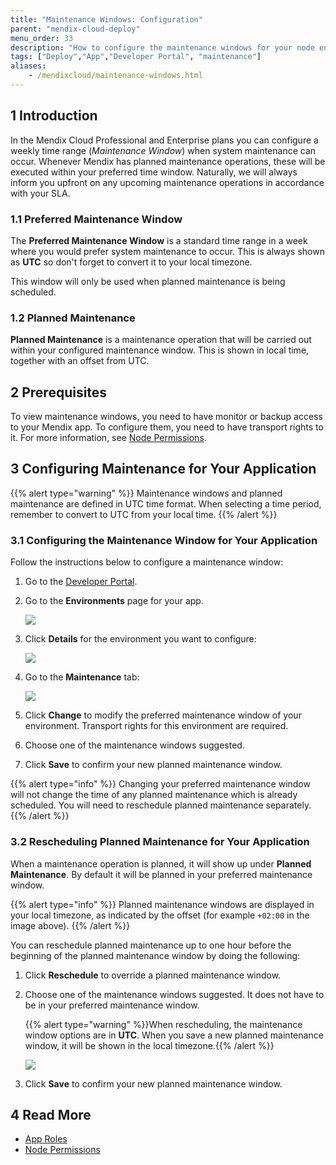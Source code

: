 ```yaml
---
title: "Maintenance Windows: Configuration"
parent: "mendix-cloud-deploy"
menu_order: 33
description: "How to configure the maintenance windows for your node environment."
tags: ["Deploy","App","Developer Portal", "maintenance"]
aliases:
    - /mendixcloud/maintenance-windows.html
---
```


## 1 Introduction

In the Mendix Cloud Professional and Enterprise plans you can configure a weekly time range (*Maintenance Window*) when system maintenance can occur. Whenever Mendix has planned maintenance operations, these will be executed within your preferred time window. Naturally, we will always inform you upfront on any upcoming maintenance operations in accordance with your SLA.

### 1.1 Preferred Maintenance Window

The **Preferred Maintenance Window** is a standard time range in a week where you would prefer system maintenance to occur. This is always shown as **UTC** so don't forget to convert it to your local timezone.

This window will only be used when planned maintenance is being scheduled.

### 1.2 Planned Maintenance

**Planned Maintenance** is a maintenance operation that will be carried out within your configured maintenance window. This is shown in local time, together with an offset from UTC.

## 2 Prerequisites

To view maintenance windows, you need to have monitor or backup access to your Mendix app. To configure them, you need to have transport rights to it. For more information, see [Node Permissions](/developerportal/deploy/node-permissions).

## 3 Configuring Maintenance for Your Application

{{% alert type="warning" %}}
Maintenance windows and planned maintenance are defined in UTC time format. When selecting a time period, remember to convert to UTC from your local time.
{{% /alert %}}

### 3.1 Configuring the Maintenance Window for Your Application

Follow the instructions below to configure a maintenance window:

1. Go to the [Developer Portal](http://sprintr.home.mendix.com).

2. Go to the **Environments** page for your app.

    ![](attachments/maintenance-windows/maintenance1.png)

3. Click **Details** for the environment you want to configure:

    ![](attachments/maintenance-windows/maintenance2.png)

4. Go to the **Maintenance** tab:

    ![](attachments/maintenance-windows/maintenance.png)
    
5. Click **Change** to modify the preferred maintenance window of your environment. Transport rights for this environment are required.

6. Choose one of the maintenance windows suggested.

7. Click **Save** to confirm your new planned maintenance window.

{{% alert type="info" %}}
Changing your preferred maintenance window will not change the time of any planned maintenance which is already scheduled. You will need to reschedule planned maintenance separately.
{{% /alert %}}

### 3.2 Rescheduling Planned Maintenance for Your Application

When a maintenance operation is planned, it will show up under **Planned Maintenance**. By default it will be planned in your preferred maintenance window.

{{% alert type="info" %}}
Planned maintenance windows are displayed in your local timezone, as indicated by the offset (for example `+02:00` in the image above).
{{% /alert %}}

You can reschedule planned maintenance up  to one hour before the beginning of the planned maintenance window by doing the following:

1. Click **Reschedule** to override a planned maintenance window.

2. Choose one of the maintenance windows suggested. It does not have to be in your preferred maintenance window.

    {{% alert type="warning" %}}When rescheduling, the maintenance window options are in **UTC**. When you save a new planned maintenance window, it will be shown in the local timezone.{{% /alert %}}

    ![](attachments/maintenance-windows/reschedule-maintenance.png)

3. Click **Save** to confirm your new planned maintenance window. 

## 4 Read More

* [App Roles](/developerportal/collaborate/app-roles)
* [Node Permissions](/developerportal/deploy/node-permissions) 

